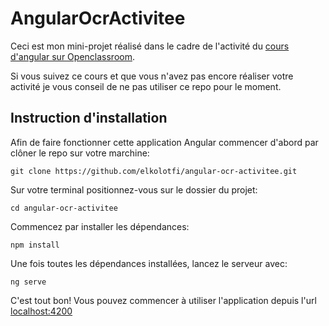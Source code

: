 # AngularOcrActivitee

Ceci est mon mini-projet réalisé dans le cadre de l'activité du [cours d'angular sur Openclassroom](https://openclassrooms.com/fr/courses/4668271-developpez-des-applications-web-avec-angular).

Si vous suivez ce cours et que vous n'avez pas encore réaliser votre activité je vous conseil de ne pas utiliser ce repo pour le moment.

## Instruction d'installation
Afin de faire fonctionner cette application Angular commencer d'abord par clôner le repo sur votre marchine:

`git clone https://github.com/elkolotfi/angular-ocr-activitee.git`

Sur votre terminal positionnez-vous sur le dossier du projet:

`cd angular-ocr-activitee`

Commencez par installer les dépendances:

`npm install`

Une fois toutes les dépendances installées, lancez le serveur avec:

`ng serve`

C'est tout bon! Vous pouvez commencer à utiliser l'application depuis l'url [localhost:4200](http://localhost:4200)
